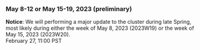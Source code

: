 ### May 8-12 or May 15-19, 2023 (preliminary)

**Notice**: We will performing a major update to the cluster during late Spring, most likely during either the week of May 8, 2023 (2023W19) or the week of May 15, 2023 (2023W20).
<br><span class="timestamp">February 27, 11:00 PST</span>

<!--
start: 2023-05-08T09:00:00
stop: 2023-05-12T17:00:00
length: ?? hours
severity: under-maintenance
affected: jobs, beegfs, compute, *
reason: scheduled
 -->
